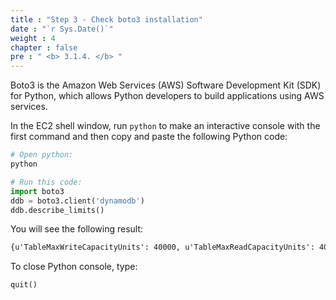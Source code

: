```yaml
---
title : "Step 3 - Check boto3 installation"
date : "`r Sys.Date()`"
weight : 4
chapter : false
pre : " <b> 3.1.4. </b> "
---
```


Boto3 is the Amazon Web Services (AWS) Software Development Kit (SDK) for Python, which allows Python developers to build applications using AWS services.

In the EC2 shell window, run `python` to make an interactive console with the first command and then copy and paste the following Python code:

```bash
# Open python:
python
```

```py
# Run this code:
import boto3
ddb = boto3.client('dynamodb')
ddb.describe_limits()
```

You will see the following result:

```txt
{u'TableMaxWriteCapacityUnits': 40000, u'TableMaxReadCapacityUnits': 40000, u'AccountMaxReadCapacityUnits': 80000, 'ResponseMetadata': {'RetryAttempts': 0, 'HTTPStatusCode': 200, 'RequestId': 'BFMGAS4P48I3DJTP5NU22QRDDJVV4KQNSO5AEMVJF66Q9ASUAAJG', 'HTTPHeaders': {'x-amzn-requestid': 'BFMGAS4P48I3DJTP5NU22QRDDJVV4KQNSO5AEMVJF66Q9ASUAAJG', 'content-length': '143', 'server': 'Server', 'connection': 'keep-alive', 'x-amz-crc32': '3062975651', 'date': 'Tue, 31 Dec 2020 00:00:00 GMT', 'content-type': 'application/x-amz-json-1.0'}}, u'AccountMaxWriteCapacityUnits': 80000}
```

To close Python console, type:

```py
quit()
```